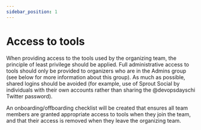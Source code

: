 ```yaml
---
sidebar_position: 1
---
```


# Access to tools

When providing access to the tools used by the organizing team, the principle of least privilege should be applied. Full administrative access to tools should only be provided to organizers who are in the Admins group (see below for more information about this group). As much as possible, shared logins should be avoided (for example, use of Sprout Social by individuals with their own accounts rather than sharing the @devopsdayschi Twitter password). 

An onboarding/offboarding checklist will be created that ensures all team members are granted appropriate access to tools when they join the team, and that their access is removed when they leave the organizing team.
